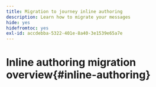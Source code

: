 ```yaml
---
title: Migration to journey inline authoring
description: Learn how to migrate your messages
hide: yes
hidefromtoc: yes
exl-id: accdebba-5322-401e-8a40-3e1539e65a7e
---
```


# Inline authoring migration overview{#inline-authoring}
